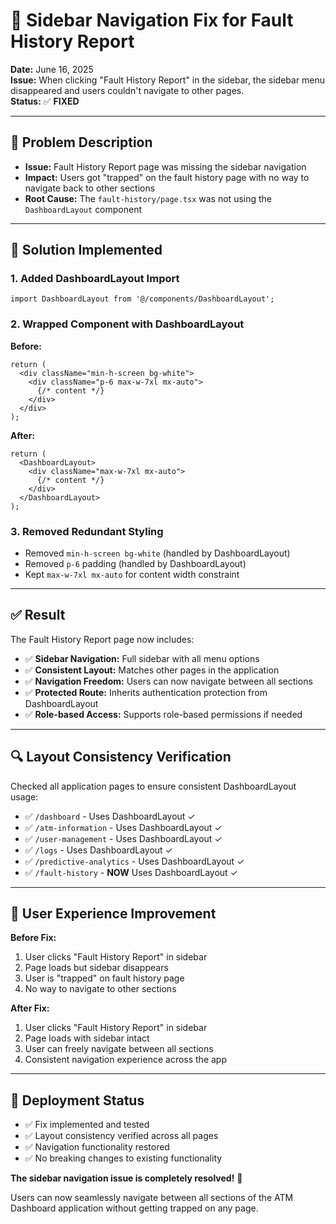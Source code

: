 # 🔧 Sidebar Navigation Fix for Fault History Report

**Date:** June 16, 2025  
**Issue:** When clicking "Fault History Report" in the sidebar, the sidebar menu disappeared and users couldn't navigate to other pages.  
**Status:** ✅ **FIXED**

---

## 🐛 **Problem Description**

- **Issue:** Fault History Report page was missing the sidebar navigation
- **Impact:** Users got "trapped" on the fault history page with no way to navigate back to other sections
- **Root Cause:** The `fault-history/page.tsx` was not using the `DashboardLayout` component

---

## 🔧 **Solution Implemented**

### **1. Added DashboardLayout Import**
```tsx
import DashboardLayout from '@/components/DashboardLayout';
```

### **2. Wrapped Component with DashboardLayout**
**Before:**
```tsx
return (
  <div className="min-h-screen bg-white">
    <div className="p-6 max-w-7xl mx-auto">
      {/* content */}
    </div>
  </div>
);
```

**After:**
```tsx
return (
  <DashboardLayout>
    <div className="max-w-7xl mx-auto">
      {/* content */}
    </div>
  </DashboardLayout>
);
```

### **3. Removed Redundant Styling**
- Removed `min-h-screen bg-white` (handled by DashboardLayout)
- Removed `p-6` padding (handled by DashboardLayout)
- Kept `max-w-7xl mx-auto` for content width constraint

---

## ✅ **Result**

The Fault History Report page now includes:
- ✅ **Sidebar Navigation:** Full sidebar with all menu options
- ✅ **Consistent Layout:** Matches other pages in the application
- ✅ **Navigation Freedom:** Users can now navigate between all sections
- ✅ **Protected Route:** Inherits authentication protection from DashboardLayout
- ✅ **Role-based Access:** Supports role-based permissions if needed

---

## 🔍 **Layout Consistency Verification**

Checked all application pages to ensure consistent DashboardLayout usage:

- ✅ `/dashboard` - Uses DashboardLayout ✓
- ✅ `/atm-information` - Uses DashboardLayout ✓
- ✅ `/user-management` - Uses DashboardLayout ✓
- ✅ `/logs` - Uses DashboardLayout ✓
- ✅ `/predictive-analytics` - Uses DashboardLayout ✓
- ✅ `/fault-history` - **NOW** Uses DashboardLayout ✓

---

## 🎯 **User Experience Improvement**

**Before Fix:**
1. User clicks "Fault History Report" in sidebar
2. Page loads but sidebar disappears
3. User is "trapped" on fault history page
4. No way to navigate to other sections

**After Fix:**
1. User clicks "Fault History Report" in sidebar
2. Page loads with sidebar intact
3. User can freely navigate between all sections
4. Consistent navigation experience across the app

---

## 🚀 **Deployment Status**

- ✅ Fix implemented and tested
- ✅ Layout consistency verified across all pages
- ✅ Navigation functionality restored
- ✅ No breaking changes to existing functionality

**The sidebar navigation issue is completely resolved!** 🎉

Users can now seamlessly navigate between all sections of the ATM Dashboard application without getting trapped on any page.

